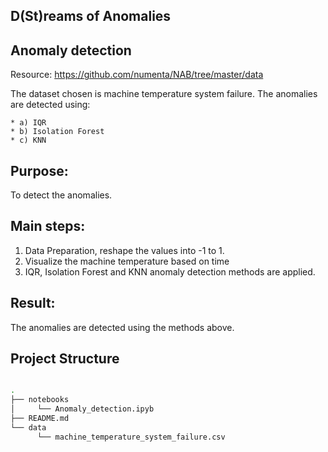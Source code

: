 ## D(St)reams of Anomalies

## Anomaly detection

Resource: https://github.com/numenta/NAB/tree/master/data

The dataset chosen is machine temperature system failure. The anomalies are detected using:

    * a) IQR
    * b) Isolation Forest
    * c) KNN

## Purpose:
To detect the anomalies.

## Main steps:
1. Data Preparation, reshape the values into -1 to 1.
2. Visualize the machine temperature based on time
3. IQR, Isolation Forest and KNN anomaly detection methods are applied.

## Result:
The anomalies are detected using the methods above.

## Project Structure

```bash

.
├── notebooks
│     └── Anomaly_detection.ipyb
├── README.md
└── data
      └── machine_temperature_system_failure.csv
```
